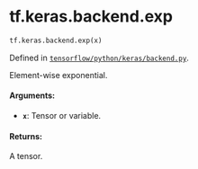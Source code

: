 <div itemscope itemtype="http://developers.google.com/ReferenceObject">
<meta itemprop="name" content="tf.keras.backend.exp" />
<meta itemprop="path" content="Stable" />
</div>

# tf.keras.backend.exp

``` python
tf.keras.backend.exp(x)
```



Defined in [`tensorflow/python/keras/backend.py`](https://www.tensorflow.org/code/tensorflow/python/keras/backend.py).

Element-wise exponential.

#### Arguments:

* <b>`x`</b>: Tensor or variable.


#### Returns:

A tensor.